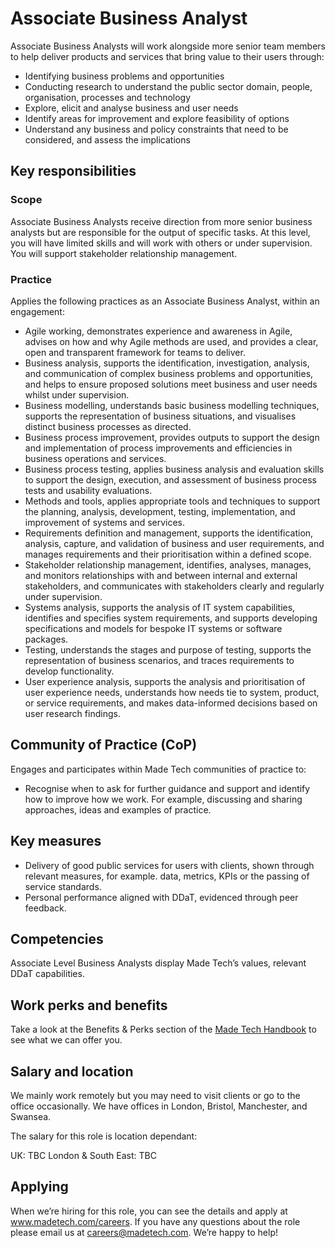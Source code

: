 # Associate Business Analyst

Associate Business Analysts will work alongside more senior team members to help deliver products and services that bring value to their users through:
- Identifying business problems and opportunities
- Conducting research to understand the public sector domain, people, organisation, processes and technology
- Explore, elicit and analyse business and user needs
- Identify areas for improvement and explore feasibility of options
- Understand any business and policy constraints that need to be considered, and assess the implications

## Key responsibilities
### Scope
Associate Business Analysts receive direction from more senior business analysts but are responsible for the output of specific tasks.  At this level, you will have limited skills and will work with others or under supervision. You will support stakeholder relationship management.

### Practice
Applies the following practices as an Associate Business Analyst, within an engagement:
- Agile working, demonstrates experience and awareness in Agile, advises on how and why Agile methods are used, and provides a clear, open and transparent framework for teams to deliver.
- Business analysis, supports the identification, investigation, analysis, and communication of complex business problems and opportunities, and helps to ensure proposed solutions meet business and user needs whilst under supervision.
- Business modelling, understands basic business modelling techniques, supports the representation of business situations, and visualises distinct business processes as directed.
- Business process improvement, provides outputs to support the design and implementation of process improvements and efficiencies in business operations and services.
- Business process testing, applies business analysis and evaluation skills to support the design, execution, and assessment of business process tests and usability evaluations.
- Methods and tools, applies appropriate tools and techniques to support the planning, analysis, development, testing, implementation, and improvement of systems and services.
- Requirements definition and management, supports the identification, analysis, capture, and validation of business and user requirements, and manages requirements and their prioritisation within a defined scope.
- Stakeholder relationship management, identifies, analyses, manages, and monitors relationships with and between internal and external stakeholders, and communicates with stakeholders clearly and regularly under supervision.
- Systems analysis, supports the analysis of IT system capabilities, identifies and specifies system requirements, and supports developing specifications and models for bespoke IT systems or software packages.
- Testing, understands the stages and purpose of testing, supports the representation of business scenarios, and traces requirements to develop functionality.
- User experience analysis, supports the analysis and prioritisation of user experience needs, understands how needs tie to system, product, or service requirements, and makes data-informed decisions based on user research findings.


## Community of Practice (CoP)
Engages and participates within Made Tech communities of practice to:
- Recognise when to ask for further guidance and support and identify how to improve how we work. For example, discussing and sharing approaches, ideas and examples of practice.

## Key measures
- Delivery of good public services for users with clients, shown through relevant measures, for example. data, metrics, KPIs or the passing of service standards.
- Personal performance aligned with DDaT, evidenced through peer feedback.

## Competencies
Associate Level Business Analysts display Made Tech’s values, relevant DDaT capabilities.
## Work perks and benefits
Take a look at the Benefits & Perks section of the [Made Tech Handbook](https://github.com/madetech/handbook) to see what we can offer you. 

## Salary and location
We mainly work remotely but you may need to visit clients or go to the office occasionally. We have offices in London, Bristol, Manchester, and Swansea.

The salary for this role is location dependant:

UK: TBC
London & South East: TBC

## Applying
When we’re hiring for this role, you can see the details and apply at www.madetech.com/careers. If you have any questions about the role please email us at careers@madetech.com. We’re happy to help!
